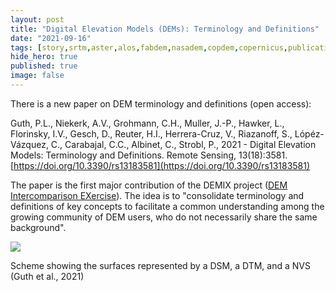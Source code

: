 ```yaml
---
layout: post
title: "Digital Elevation Models (DEMs): Terminology and Definitions"
date: "2021-09-16"
tags: [story,srtm,aster,alos,fabdem,nasadem,copdem,copernicus,publication,demix]
hide_hero: true
published: true
image: false
---
```


There is a new paper on DEM terminology and definitions (open access):

Guth, P.L., Niekerk, A.V., Grohmann, C.H., Muller, J.-P., Hawker, L., Florinsky, I.V., Gesch, D., Reuter, H.I., Herrera-Cruz, V., Riazanoff, S., Lópéz-Vázquez, C., Carabajal, C.C., Albinet, C., Strobl, P., 2021 - Digital Elevation Models: Terminology and Definitions. Remote Sensing, 13(18):3581. [https://doi.org/10.3390/rs13183581](https://doi.org/10.3390/rs13183581)

The paper is the first major contribution of the DEMIX project ([DEM Intercomparison EXercise](https://youtu.be/veZA4O1rU28)). The idea is to "consolidate terminology and definitions of key concepts to facilitate a common understanding among the growing community of DEM users, who do not necessarily share the same background".

![]({{site.baseurl}}/uploads/img/posts/paper_demix_dem_dtm.png)

Scheme showing the surfaces represented by a DSM, a DTM, and a NVS (Guth et al., 2021)
